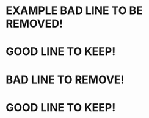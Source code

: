 # EXAMPLE BAD LINE TO BE REMOVED!
# GOOD LINE TO KEEP!
# BAD LINE TO REMOVE!


# GOOD LINE TO KEEP!
